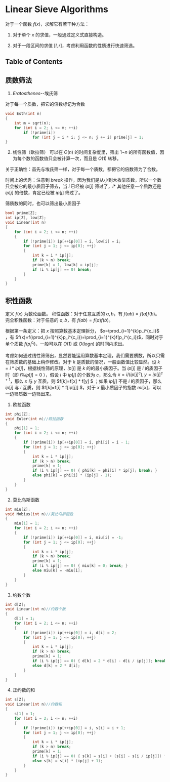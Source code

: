 # Linear Sieve Algorithms

对于一个函数 $f(x)$，求解它有若干种方法：

1. 对于单个 $x$ 的求值，一般通过定义式直接构造。

2. 对于一段区间的求值 $[l, r]$，考虑利用函数的性质进行快速筛选。

## Table of Contents

## 质数筛法

1. $Eratosthenes$--埃氏筛

对于每一个质数，把它的倍数标记为合数

```cpp
void Esth(int n)
{
    int m = sqrt(n);
    for (int i = 2; i <= m; ++i)
        if (!prime[i])
            for (int j = i * i; j <= n; j += i) prime[j] = 1;
}
```

2. 线性筛（欧拉筛）
   可以在 $O(n)$ 的时间复杂度里，筛出 $1$~$n$ 的所有函数值，因为每个数的函数值只会被计算一次，而且是 $O(1)$ 转移。

关于正确性：首先与埃氏筛一样，对于每一个质数，都把它的倍数筛为了合数。

时间上的优秀：注意到 $break$ 操作，因为我们是从小到大枚举质数，所以一个数只会被它的最小质因子筛去，当 $i$ 已经被 $ip[j]$
筛过了，$i*$ 其他任意一个质数还是 $ip[j]$ 的倍数，肯定已经被 $ip[j]$ 筛过了。

筛质数的同时，也可以筛出最小质因子

```cpp
bool prime[Z];
int ip[Z], low[Z];
void Linear(int n)
{
    for (int i = 2; i <= n; ++i)
    {
        if (!prime[i]) ip[++ip[0]] = i, low[i] = i;
        for (int j = 1; j <= ip[0]; ++j)
        {
            int k = i * ip[j];
            if (k > n) break;
            prime[k] = 1, low[k] = ip[j];
            if (i % ip[j] == 0) break;
        }
    }
}
```

## 积性函数

定义 $f(x)$ 为数论函数。
积性函数：对于任意互质的 $a, b$，有 $f(ab)=f(a)f(b)$。
完全积性函数：对于任意的 $a, b$，有 $f(ab)=f(a)f(b)$。

根据第一条定义：把 $x$ 按照算数基本定理拆分， $x=\prod_{i=1}^{k}p_i^{c_i}$
，有 $f(x)=f(\prod_{i=1}^{k}p_i^{c_i})=\prod_{i=1}^{k}f(p_i^{c_i})$，同时对于单个质数 $f(p_i^{c_i})$，一般可以在 $O(1)$
或 $O(logn)$ 的时间内求出。

考虑如何通过线性筛筛出，显然要能运用算数基本定理，我们需要质数，所以只需在筛质数的基础上稍作修改。对于 $k$
是质数的情况，一般函数值比较显然。设 $k=i*ip[j]$，根据线性筛的原理，$ip[j]$ 是 $k$ 的的最小质因子。当 $ip[j]$ 是 $i$
的质因子时（即 $i \% ip[j] = 0$ ），假设 $i$ 中 $ip[j]$ 的个数为 $c$，那么令 $x=i/(ip[j]^c), y=ip[j]^{c+1}$，那么 $x$ 与 $y$
互质，则 $f[k]=f[x] * f[y] $ ；如果 $ip[j]$ 不是 $i$ 的质因子，那么 $ip[j]$ 与 $i$ 互质，则 $f[k]=f[i] * f[ip[j]] $，对于 $x$
最小质因子的指数 $mi[x]$，可以一边筛质数一边筛出来。

1. 欧拉函数

```cpp
int phi[Z];
void Euler(int n)//欧拉函数
{
    phi[1] = 1;
    for (int i = 2; i <= n; ++i)
    {
        if (!prime[i]) ip[++ip[0]] = i, phi[i] = i - 1;
        for (int j = 1; j <= ip[0]; ++j)
        {
            int k = i * ip[j];
            if (k > n) break;
            prime[k] = 1;
            if (i % ip[j] == 0) { phi[k] = phi[i] * ip[j]; break; }
            else phi[k] = phi[i] * (ip[j] - 1);
        }
    }
}
```

2. 莫比乌斯函数

```cpp
int miu[Z];
void Mobius(int n)//莫比乌斯函数
{
    miu[1] = 1;
    for (int i = 2; i <= n; ++i)
    {
        if (!prime[i]) ip[++ip[0]] = i, miu[i] = -1;
        for (int j = 1; j <= ip[0]; ++j)
        {
            int k = i * ip[j];
            if (k > n) break;
            prime[k] = 1;
            if (i % ip[j] == 0) { miu[k] = 0; break; }
            else miu[k] = -miu[i];
        }
    }
}
```

3. 约数个数

```cpp
int d[Z];
void Linear(int n)//约数个数
{
    d[1] = 1;
    for (int i = 2; i <= n; ++i)
    {
        if (!prime[i]) ip[++ip[0]] = i, d[i] = 2;
        for (int j = 1; j <= ip[0]; ++j)
        {
            int k = i * ip[j];
            if (k > n) break;
            prime[k] = 1;
            if (i % ip[j] == 0) { d[k] = 2 * d[i] - d[i / ip[j]]; break; }
            else d[k] = 2 * d[i];
        }
    }
}
```

4. 正约数的和

```cpp
int s[Z];
void Linear(int n)//约数和
{
    s[1] = 1;
    for (int i = 2; i <= n; ++i)
    {
        if (!prime[i]) ip[++ip[0]] = i, s[i] = i + 1;
        for (int j = 1; j <= ip[0]; ++j)
        {
            int k = i * ip[j];
            if (k > n) break;
            prime[k] = 1;
            if (i % ip[j] == 0) { s[k] = s[i] + (s[i] - s[i / ip[j]]) * ip[j]; break; }
            else s[k] = s[i] * (ip[j] + 1);
        }
    }
}
```
